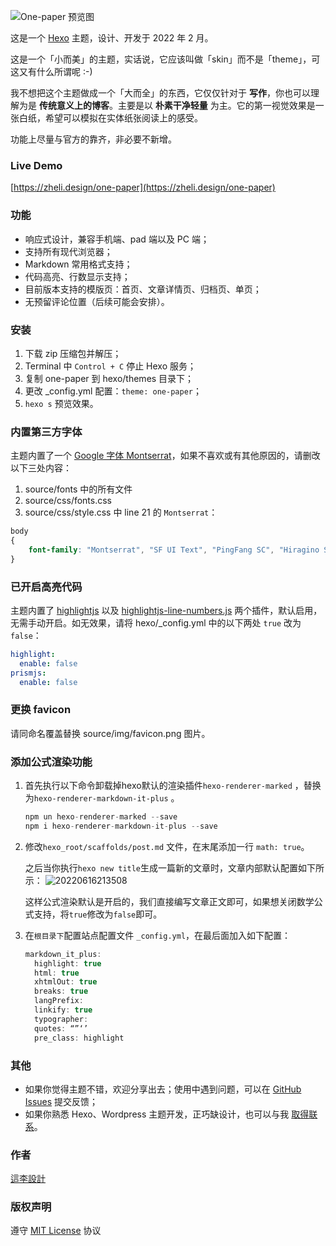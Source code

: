 ![One-paper 预览图](https://raw.githubusercontent.com/zheli-design/hexo-theme-one-paper/main/source/img/one-paper.png)



这是一个 [Hexo](https://hexo.io/) 主题，设计、开发于 2022 年 2 月。

这是一个「小而美」的主题，实话说，它应该叫做「skin」而不是「theme」，可这又有什么所谓呢 :-)

我不想把这个主题做成一个「大而全」的东西，它仅仅针对于 **写作**，你也可以理解为是 **传统意义上的博客**。主要是以 **朴素干净轻量** 为主。它的第一视觉效果是一张白纸，希望可以模拟在实体纸张阅读上的感受。

功能上尽量与官方的靠齐，非必要不新增。



### Live Demo

[https://zheli.design/one-paper](https://zheli.design/one-paper)



### 功能

-   响应式设计，兼容手机端、pad 端以及 PC 端；
-   支持所有现代浏览器；
-   Markdown 常用格式支持；
-   代码高亮、行数显示支持；
-   目前版本支持的模版页：首页、文章详情页、归档页、单页；
-   无预留评论位置（后续可能会安排）。



### 安装

1.   下载 zip 压缩包并解压；
2.   Terminal 中 `Control + C` 停止 Hexo 服务；
3.   复制 one-paper 到 hexo/themes 目录下；
4.   更改 _config.yml 配置：`theme: one-paper`；
5.   `hexo s` 预览效果。



### 内置第三方字体

主题内置了一个 [Google 字体 Montserrat](https://fonts.google.com/specimen/Montserrat)，如果不喜欢或有其他原因的，请删改以下三处内容：

1.   source/fonts 中的所有文件
2.   source/css/fonts.css
3.   source/css/style.css 中 line 21 的 `Montserrat`：

```css
body
{
    font-family: "Montserrat", "SF UI Text", "PingFang SC", "Hiragino Sans GB", "Microsoft YaHei", "Segoe UI", "Helvetica Neue", Helvetica, "Apple Color Emoji", "Segoe UI Emoji", "Segoe UI Symbol", sans-serif;
}
```



### 已开启高亮代码

主题内置了 [highlightjs](https://highlightjs.org/) 以及 [highlightjs-line-numbers.js](https://github.com/wcoder/highlightjs-line-numbers.js) 两个插件，默认启用，无需手动开启。如无效果，请将 hexo/_config.yml 中的以下两处 `true` 改为 `false`：

```yml
highlight:
  enable: false
prismjs:
  enable: false
```



### 更换 favicon

请同命名覆盖替换 source/img/favicon.png 图片。

### 添加公式渲染功能

1. 首先执行以下命令卸载掉hexo默认的渲染插件`hexo-renderer-marked` ，替换为`hexo-renderer-markdown-it-plus` 。

    ```C++
    npm un hexo-renderer-marked --save
    npm i hexo-renderer-markdown-it-plus --save
    ```

2. 修改`hexo_root/scaffolds/post.md` 文件，在末尾添加一行 `math: true`。

    之后当你执行`hexo new title`生成一篇新的文章时，文章内部默认配置如下所示：
    ![20220616213508](https://s2.loli.net/2022/06/16/qt5NvLhundmMoce.png)

    这样公式渲染默认是开启的，我们直接编写文章正文即可，如果想关闭数学公式支持，将`true`修改为`false`即可。
    
3. 在`根目录下`配置站点配置文件 `_config.yml`，在最后面加入如下配置：

    ```C++
    markdown_it_plus:
      highlight: true
      html: true
      xhtmlOut: true
      breaks: true
      langPrefix:
      linkify: true
      typographer:
      quotes: “”‘’
      pre_class: highlight
    ```

### 其他

-   如果你觉得主题不错，欢迎分享出去；使用中遇到问题，可以在 [GitHub Issues](https://github.com/zheli-design/hexo-theme-one-paper/issues) 提交反馈；
-   如果你熟悉 Hexo、Wordpress 主题开发，正巧缺设计，也可以与我 [取得联系](https://zheli.design/)。



### 作者

[這李設計](https://zheli.design/)



### 版权声明

遵守 [MIT License](https://zh.wikipedia.org/wiki/MIT許可證) 协议
